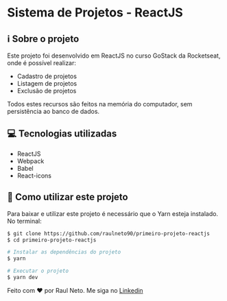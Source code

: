 # Sistema de Projetos - ReactJS

## :information_source: Sobre o projeto

Este projeto foi desenvolvido em ReactJS no curso GoStack da Rocketseat, onde é possível realizar:

- Cadastro de projetos
- Listagem de projetos
- Exclusão de projetos

Todos estes recursos são feitos na memória do computador, sem persistência ao banco de dados.

## :computer: Tecnologias utilizadas

- ReactJS
- Webpack
- Babel
- React-icons

## :floppy_disk: Como utilizar este projeto

Para baixar e utilizar este projeto é necessário que o Yarn esteja instalado.
No terminal:

```bash
$ git clone https://github.com/raulneto90/primeiro-projeto-reactjs
$ cd primeiro-projeto-reactjs

# Instalar as dependências do projeto
$ yarn

# Executar o projeto
$ yarn dev
```

Feito com ❤ por Raul Neto. Me siga no [Linkedin](https://www.linkedin.com/in/raul-neto-777bb988/)